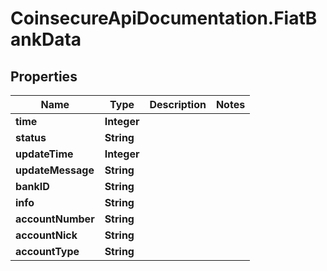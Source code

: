 # CoinsecureApiDocumentation.FiatBankData

## Properties
Name | Type | Description | Notes
------------ | ------------- | ------------- | -------------
**time** | **Integer** |  | 
**status** | **String** |  | 
**updateTime** | **Integer** |  | 
**updateMessage** | **String** |  | 
**bankID** | **String** |  | 
**info** | **String** |  | 
**accountNumber** | **String** |  | 
**accountNick** | **String** |  | 
**accountType** | **String** |  | 


